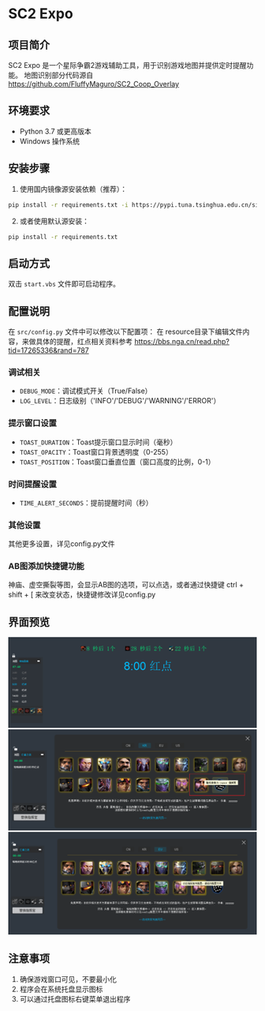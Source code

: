 # SC2 Expo

## 项目简介
SC2 Expo 是一个星际争霸2游戏辅助工具，用于识别游戏地图并提供定时提醒功能。 地图识别部分代码源自 https://github.com/FluffyMaguro/SC2_Coop_Overlay

## 环境要求
- Python 3.7 或更高版本
- Windows 操作系统

## 安装步骤
1. 使用国内镜像源安装依赖（推荐）：
```bash
pip install -r requirements.txt -i https://pypi.tuna.tsinghua.edu.cn/simple
```

2. 或者使用默认源安装：
```bash
pip install -r requirements.txt
```

## 启动方式
双击 `start.vbs` 文件即可启动程序。

## 配置说明
在 `src/config.py` 文件中可以修改以下配置项：
在 resource目录下编辑文件内容，来做具体的提醒，红点相关资料参考 https://bbs.nga.cn/read.php?tid=17265336&rand=787

### 调试相关
- `DEBUG_MODE`：调试模式开关（True/False）
- `LOG_LEVEL`：日志级别（'INFO'/'DEBUG'/'WARNING'/'ERROR'）

### 提示窗口设置
- `TOAST_DURATION`：Toast提示窗口显示时间（毫秒）
- `TOAST_OPACITY`：Toast窗口背景透明度（0-255）
- `TOAST_POSITION`：Toast窗口垂直位置（窗口高度的比例，0-1）
  
### 时间提醒设置
- `TIME_ALERT_SECONDS`：提前提醒时间（秒）

### 其他设置
其他更多设置，详见config.py文件

### AB图添加快捷键功能
神庙、虚空撕裂等图，会显示AB图的选项，可以点选，或者通过快捷键 ctrl + shift + [ 来改变状态，快捷键修改详见config.py

## 界面预览
![程序界面预览](img/背板.png)
![程序界面预览](img/替换随机指挥官.png)
![程序界面预览](img/未配置指挥官.png)

## 注意事项
1. 确保游戏窗口可见，不要最小化
2. 程序会在系统托盘显示图标
3. 可以通过托盘图标右键菜单退出程序
